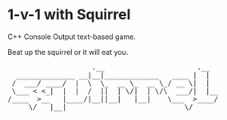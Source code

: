 1-v-1 with Squirrel
===================

C++ Console Output text-based game.

Beat up the squirrel or it will eat you.

<pre>
                    .__                      .__   
  ______________ __|__|_____________   ____ |  |  
 /  ___/ ____/  |  \  \_  __ \_  __ \_/ __ \|  |  
 \___ < <_|  |  |  /  ||  | \/|  | \/\  ___/|  |__
/____  >__   |____/|__||__|   |__|    \___  >____/
     \/   |__|                            \/      
     
</pre>

